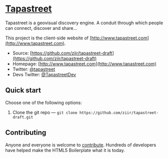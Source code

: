 # [Tapastreet](http://www.tapastreet.com)

Tapastreet is a geovisual discovery engine. A conduit through which people can connect, discover and share...

This project is the client-side website of [http://www.tapastreet.com](http://www.tapastreet.com).

* Source: [https://github.com/ziir/tapastreet-draft](https://github.com/ziir/tapastreet-draft)
* Homepage: [http://www.tapastreet.com](http://www.tapastreet.com)
* Twitter: [@tapastreet](http://twitter.com/tapastreet)
* Devs Twitter: [@TapastreetDev](http://twitter.com/TapastreetDev)


## Quick start

Choose one of the following options:

1. Clone the git repo — `git clone
   https://github.com/ziir/tapastreet-draft.git`


## Contributing

Anyone and everyone is welcome to [contribute](CONTRIBUTING.md). Hundreds of
developers have helped make the HTML5 Boilerplate what it is today.
